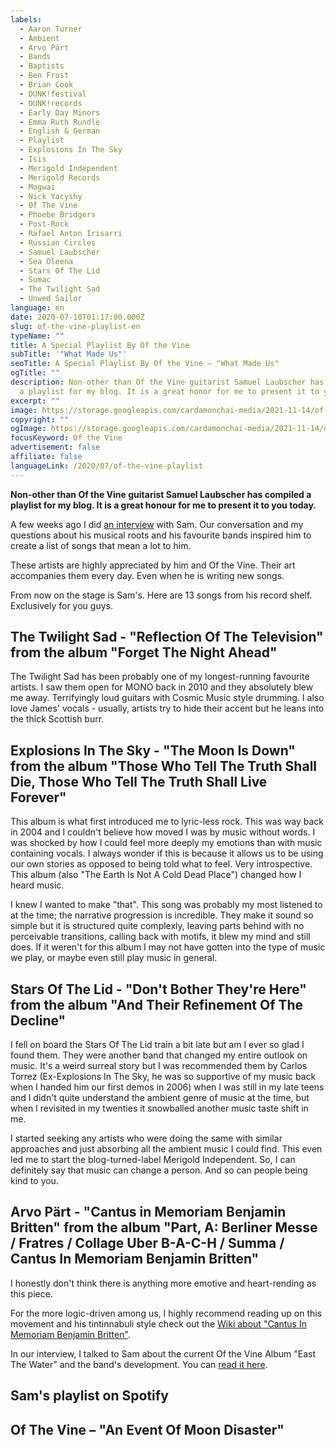 ```yaml
---
labels:
  - Aaron Turner
  - Ambient
  - Arvo Pärt
  - Bands
  - Baptists
  - Ben Frost
  - Brian Cook
  - DUNK!festival
  - DUNK!records
  - Early Day Minors
  - Emma Ruth Rundle
  - English & German
  - Playlist
  - Explosions In The Sky
  - Isis
  - Merigold Independent
  - Merigold Records
  - Mogwai
  - Nick Yacyshy
  - Of The Vine
  - Phoebe Bridgers
  - Post-Rock
  - Rafael Anton Irisarri
  - Russian Circles
  - Samuel Laubscher
  - Sea Oleena
  - Stars Of The Lid
  - Sumac
  - The Twilight Sad
  - Unwed Sailor
language: en
date: 2020-07-10T01:17:00.000Z
slug: of-the-vine-playlist-en
typeName: ""
title: A Special Playlist By Of the Vine
subTitle: '"What Made Us"'
seoTitle: A Special Playlist By Of the Vine – "What Made Us"
ogTitle: ""
description: Non-other than Of the Vine guitarist Samuel Laubscher has compiled
  a playlist for my blog. It is a great honor for me to present it to you today.
excerpt: ""
image: https://storage.googleapis.com/cardamonchai-media/2021-11-14/of-the-vine-1-1-imagine-282828_2c2f30_1024_768/640.webp
copyright: ""
ogImage: https://storage.googleapis.com/cardamonchai-media/2021-11-14/of-the-vine-facebook-1-imagine-282828_2c2e30_1200_628/640.webp
focusKeyword: Of the Vine
advertisement: false
affiliate: false
languageLink: /2020/07/of-the-vine-playlist
---
```


**Non-other than Of the Vine guitarist Samuel Laubscher has compiled a playlist for my blog. It is a great honour for me to present it to you today.**

A few weeks ago I did [an interview](/2020/05/of-the-vine-interview-en/) with Sam. Our conversation and my questions about his musical roots and his favourite bands inspired him to create a list of songs that mean a lot to him.

These artists are highly appreciated by him and Of the Vine. Their art accompanies them every day. Even when he is writing new songs.

From now on the stage is Sam's. Here are 13 songs from his record shelf. Exclusively for you guys.

## The Twilight Sad - "Reflection Of The Television" from the album "Forget The Night Ahead"

The Twilight Sad has been probably one of my longest-running favourite artists. I saw them open for MONO back in 2010 and they absolutely blew me away. Terrifyingly loud guitars with Cosmic Music style drumming. I also love James' vocals - usually, artists try to hide their accent but he leans into the thick Scottish burr. <YouTube id="u5H07c8DlgI" />

## Explosions In The Sky - "The Moon Is Down" from the album "Those Who Tell The Truth Shall Die, Those Who Tell The Truth Shall Live Forever"

This album is what first introduced me to lyric-less rock. This was way back in 2004 and I couldn't believe how moved I was by music without words. I was shocked by how I could feel more deeply my emotions than with music containing vocals. I always wonder if this is because it allows us to be using our own stories as opposed to being told what to feel. Very introspective. This album (also "The Earth Is Not A Cold Dead Place") changed how I heard music.

I knew I wanted to make "that". This song was probably my most listened to at the time; the narrative progression is incredible. They make it sound so simple but it is structured quite complexly, leaving parts behind with no perceivable transitions, calling back with motifs, it blew my mind and still does. If it weren't for this album I may not have gotten into the type of music we play, or maybe even still play music in general. <YouTube id="-W48Q5y5oRY" />

## Stars Of The Lid - "Don't Bother They're Here" from the album "And Their Refinement Of The Decline"

I fell on board the Stars Of The Lid train a bit late but am I ever so glad I found them. They were another band that changed my entire outlook on music. It's a weird surreal story but I was recommended them by Carlos Torrez (Ex-Explosions In The Sky, he was so supportive of my music back when I handed him our first demos in 2006) when I was still in my late teens and I didn't quite understand the ambient genre of music at the time, but when I revisited in my twenties it snowballed another music taste shift in me.

I started seeking any artists who were doing the same with similar approaches and just absorbing all the ambient music I could find. This even led me to start the blog-turned-label Merigold Independent. So, I can definitely say that music can change a person. And so can people being kind to you.

<YouTube id="zMdI-ooLwCI" />

## Arvo Pärt - "Cantus in Memoriam Benjamin Britten" from the album "Part, A: Berliner Messe / Fratres / Collage Uber B-A-C-H / Summa / Cantus In Memoriam Benjamin Britten"

I honestly don't think there is anything more emotive and heart-rending as this piece.

For the more logic-driven among us, I highly recommend reading up on this movement and his tintinnabuli style check out the [Wiki about "Cantus In Memoriam Benjamin Britten"](https://en.wikipedia.org/wiki/Cantus_in_Memoriam_Benjamin_Britten).

<YouTube id="mto84jhDyGk" />

In our interview, I talked to Sam about the current Of the Vine Album "East The Water" and the band's development. You can [read it here](/2020/05/of-the-vine-interview-en/).

## Sam's playlist on Spotify

<Playlist spotify="3zLKlVQnK9cOdWl8eTmKIf" />

## Of The Vine – "An Event Of Moon Disaster"

<YouTube id="WzsS0pBXJl8" />
